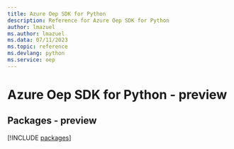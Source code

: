 ```yaml
---
title: Azure Oep SDK for Python
description: Reference for Azure Oep SDK for Python
author: lmazuel
ms.author: lmazuel
ms.data: 07/11/2023
ms.topic: reference
ms.devlang: python
ms.service: oep
---
```

# Azure Oep SDK for Python - preview
## Packages - preview
[!INCLUDE [packages](oep-index.md)]